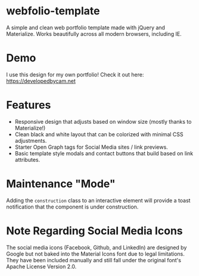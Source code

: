 # webfolio-template
A simple and clean web portfolio template made with jQuery and Materialize.
Works beautifully across all modern browsers, including IE.

# Demo
I use this design for my own portfolio! Check it out here: https://developedbycam.net

# Features
* Responsive design that adjusts based on window size (mostly thanks to Materialize!)
* Clean black and white layout that can be colorized with minimal CSS adjustments.
* Starter Open Graph tags for Social Media sites / link previews.
* Basic template style modals and contact buttons that build based on link attributes.

# Maintenance "Mode"
Adding the `construction` class to an interactive element will provide a toast notification that the component is under construction.

# Note Regarding Social Media Icons
The social media icons (Facebook, Github, and LinkedIn) are designed by Google but not baked into the Material Icons font due to legal limitations. They have been included manually and still fall under the original font's Apache License Version 2.0.
